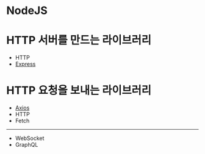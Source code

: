 # NodeJS


# HTTP 서버를 만드는 라이브러리
- HTTP
- [Express](Express/README.md)

# HTTP 요청을 보내는 라이브러리
- [Axios](Axios/README.md)
- HTTP
- Fetch

---
- WebSocket
- GraphQL
